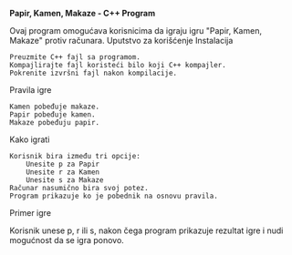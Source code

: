 **Papir, Kamen, Makaze - C++ Program**

Ovaj program omogućava korisnicima da igraju igru "Papir, Kamen, Makaze" protiv računara.
Uputstvo za korišćenje
Instalacija

    Preuzmite C++ fajl sa programom.
    Kompajlirajte fajl koristeći bilo koji C++ kompajler.
    Pokrenite izvršni fajl nakon kompilacije.

Pravila igre

    Kamen pobeđuje makaze.
    Papir pobeđuje kamen.
    Makaze pobeđuju papir.

Kako igrati

    Korisnik bira između tri opcije:
        Unesite p za Papir
        Unesite r za Kamen
        Unesite s za Makaze
    Računar nasumično bira svoj potez.
    Program prikazuje ko je pobednik na osnovu pravila.

Primer igre

Korisnik unese p, r ili s, nakon čega program prikazuje rezultat igre i nudi mogućnost da se igra ponovo.
